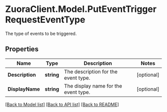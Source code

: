 # ZuoraClient.Model.PutEventTriggerRequestEventType
The type of events to be triggered.

## Properties

Name | Type | Description | Notes
------------ | ------------- | ------------- | -------------
**Description** | **string** | The description for the event type. | [optional] 
**DisplayName** | **string** | The display name for the event type. | [optional] 

[[Back to Model list]](../README.md#documentation-for-models) [[Back to API list]](../README.md#documentation-for-api-endpoints) [[Back to README]](../README.md)

